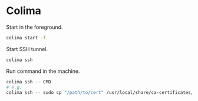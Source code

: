 # Colima

Start in the foreground.

```sh
colima start -f
```

Start SSH tunnel.

```sh
colima ssh
```

Run command in the machine.

```sh
colima ssh -- CMD
# e.g.
colima ssh -- sudo cp "/path/to/cert" /usr/local/share/ca-certificates/nscacert.crt
```
